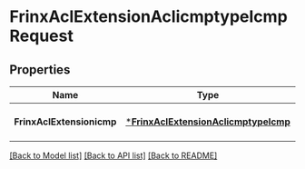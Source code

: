 # FrinxAclExtensionAclicmptypeIcmpRequest

## Properties
Name | Type | Description | Notes
------------ | ------------- | ------------- | -------------
**FrinxAclExtensionicmp** | [***FrinxAclExtensionAclicmptypeIcmp**](frinx.acl.extension.aclicmptype.Icmp.md) |  | [optional] [default to null]

[[Back to Model list]](../README.md#documentation-for-models) [[Back to API list]](../README.md#documentation-for-api-endpoints) [[Back to README]](../README.md)



